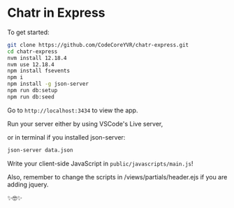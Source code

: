 # Chatr in Express

To get started:

```bash
git clone https://github.com/CodeCoreYVR/chatr-express.git
cd chatr-express
nvm install 12.18.4
nvm use 12.18.4
npm install fsevents
npm i
npm install -g json-server
npm run db:setup
npm run db:seed
```

Go to `http://localhost:3434` to view the app.

Run your server either by using VSCode's Live server, 

or in terminal if you installed json-server:
```bash
json-server data.json
```

Write your client-side JavaScript in `public/javascripts/main.js`!

Also, remember to change the scripts in /views/partials/header.ejs if you are adding jquery.

✨🤓✨
